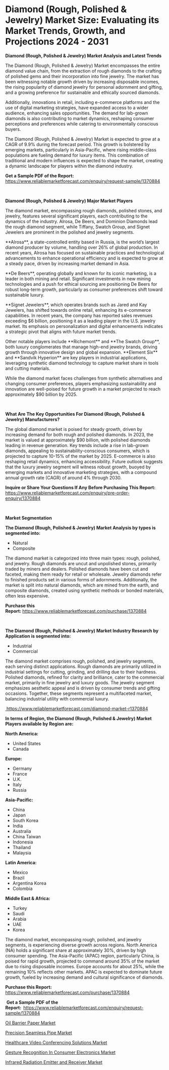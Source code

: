 <p><h1>Diamond (Rough, Polished & Jewelry) Market Size: Evaluating its Market Trends, Growth, and Projections 2024 - 2031</h1></p><p><strong>Diamond (Rough, Polished & Jewelry) Market Analysis and Latest Trends</strong></p>
<p><p>The Diamond (Rough, Polished & Jewelry) Market encompasses the entire diamond value chain, from the extraction of rough diamonds to the crafting of polished gems and their incorporation into fine jewelry. The market has been witnessing notable growth driven by increasing disposable incomes, the rising popularity of diamond jewelry for personal adornment and gifting, and a growing preference for sustainable and ethically sourced diamonds. </p><p>Additionally, innovations in retail, including e-commerce platforms and the use of digital marketing strategies, have expanded access to a wider audience, enhancing sales opportunities. The demand for lab-grown diamonds is also contributing to market dynamics, reshaping consumer perceptions and preferences while catering to environmentally conscious buyers.</p><p>The Diamond (Rough, Polished & Jewelry) Market is expected to grow at a CAGR of 9.9% during the forecast period. This growth is bolstered by emerging markets, particularly in Asia-Pacific, where rising middle-class populations are fueling demand for luxury items. This combination of traditional and modern influences is expected to shape the market, creating a dynamic landscape for players within the diamond industry.</p></p>
<p><strong>Get a Sample PDF of the Report:&nbsp;</strong> <a href="https://www.reliablemarketforecast.com/enquiry/request-sample/1370884?utm_campaign=1875&utm_medium=2&utm_source=Github&utm_content=ia&utm_term=06122024&utm_id=diamond-rough-polished-jewelry">https://www.reliablemarketforecast.com/enquiry/request-sample/1370884</a></p>
<p>&nbsp;</p>
<p><strong>Diamond (Rough, Polished & Jewelry) Major Market Players</strong></p>
<p><p>The diamond market, encompassing rough diamonds, polished stones, and jewelry, features several significant players, each contributing to the dynamics of the industry. Alrosa, De Beers, and Dominion Diamonds lead the rough diamond segment, while Tiffany, Swatch Group, and Signet Jewelers are prominent in the polished and jewelry segments.</p><p>**Alrosa**, a state-controlled entity based in Russia, is the world’s largest diamond producer by volume, handling over 26% of global production. In recent years, Alrosa has focused on sustainable practices and technological advancements to enhance operational efficiency and is expected to grow at a steady pace, driven by increasing market demand in Asia.</p><p>**De Beers**, operating globally and known for its iconic marketing, is a leader in both mining and retail. Significant investments in new mining technologies and a push for ethical sourcing are positioning De Beers for robust long-term growth, particularly as consumer preferences shift toward sustainable luxury.</p><p>**Signet Jewelers**, which operates brands such as Jared and Kay Jewelers, has shifted towards online retail, enhancing its e-commerce capabilities. In recent years, the company has reported sales revenues exceeding $6 billion, positioning it as a leading player in the U.S. jewelry market. Its emphasis on personalization and digital enhancements indicates a strategic pivot that aligns with future market trends.</p><p>Other notable players include **Richemont** and **The Swatch Group**, both luxury conglomerates that manage high-end jewelry brands, driving growth through innovative design and global expansion. **Element Six** and **Sandvik Hyperion** are key players in industrial applications, leveraging synthetic diamond technology to capture market share in tools and cutting materials.</p><p>While the diamond market faces challenges from synthetic alternatives and changing consumer preferences, players emphasizing sustainability and innovation are well-poised for future growth in a market projected to reach approximately $90 billion by 2025.</p></p>
<p>&nbsp;</p>
<p><strong>What Are The Key Opportunities For Diamond (Rough, Polished & Jewelry) Manufacturers?</strong></p>
<p><p>The global diamond market is poised for steady growth, driven by increasing demand for both rough and polished diamonds. In 2023, the market is valued at approximately $90 billion, with polished diamonds leading in revenue generation. Key trends include a rise in lab-grown diamonds, appealing to sustainability-conscious consumers, which is projected to capture 10-15% of the market by 2025. E-commerce is also reshaping retail dynamics, enhancing accessibility. Future outlook suggests that the luxury jewelry segment will witness robust growth, buoyed by emerging markets and innovative marketing strategies, with a compound annual growth rate (CAGR) of around 4% through 2030.</p></p>
<p><strong>Inquire or Share Your Questions If Any Before Purchasing This Report:</strong> <a href="https://www.reliablemarketforecast.com/enquiry/pre-order-enquiry/1370884?utm_campaign=1875&utm_medium=2&utm_source=Github&utm_content=ia&utm_term=06122024&utm_id=diamond-rough-polished-jewelry">https://www.reliablemarketforecast.com/enquiry/pre-order-enquiry/1370884</a></p>
<p>&nbsp;</p>
<p><strong>Market Segmentation</strong></p>
<p><strong>The Diamond (Rough, Polished & Jewelry) Market Analysis by types is segmented into:</strong></p>
<p><ul><li>Natural</li><li>Composite</li></ul></p>
<p><p>The diamond market is categorized into three main types: rough, polished, and jewelry. Rough diamonds are uncut and unpolished stones, primarily traded by miners and dealers. Polished diamonds have been cut and faceted, making them ready for retail or wholesale. Jewelry diamonds refer to finished products set in various forms of adornments. Additionally, the market is split into natural diamonds, which are mined from the earth, and composite diamonds, created using synthetic methods or bonded materials, often less expensive.</p></p>
<p><strong>Purchase this Report:&nbsp;</strong><a href="https://www.reliablemarketforecast.com/purchase/1370884?utm_campaign=1875&utm_medium=2&utm_source=Github&utm_content=ia&utm_term=06122024&utm_id=diamond-rough-polished-jewelry">https://www.reliablemarketforecast.com/purchase/1370884</a></p>
<p>&nbsp;</p>
<p><strong>The Diamond (Rough, Polished & Jewelry) Market Industry Research by Application is segmented into:</strong></p>
<p><ul><li>Industrial</li><li>Commercial</li></ul></p>
<p><p>The diamond market comprises rough, polished, and jewelry segments, each serving distinct applications. Rough diamonds are primarily utilized in industrial settings for cutting, grinding, and drilling due to their hardness. Polished diamonds, refined for clarity and brilliance, cater to the commercial market, primarily in fine jewelry and luxury goods. The jewelry segment emphasizes aesthetic appeal and is driven by consumer trends and gifting occasions. Together, these segments represent a multifaceted market, balancing industrial utility with commercial luxury.</p></p>
<p><a href="https://www.reliablemarketforecast.com/diamond-market-r1370884?utm_campaign=1875&utm_medium=2&utm_source=Github&utm_content=ia&utm_term=06122024&utm_id=diamond-rough-polished-jewelry">&nbsp;https://www.reliablemarketforecast.com/diamond-market-r1370884</a></p>
<p><strong>In terms of Region, the Diamond (Rough, Polished & Jewelry) Market Players available by Region are:</strong></p>
<p>
    <p> <strong> North America: </strong>
        <ul>
            <li>United States</li>
            <li>Canada</li>
        </ul>
        </p> 
    <p> <strong> Europe: </strong>
        <ul>
            <li>Germany</li>
            <li>France</li>
            <li>U.K.</li>
            <li>Italy</li>
            <li>Russia</li>
        </ul>
        </p> 
    <p> <strong> Asia-Pacific: </strong>
        <ul>
            <li>China</li>
            <li>Japan</li>
            <li>South Korea</li>
            <li>India</li>
            <li>Australia</li>
            <li>China Taiwan</li>
            <li>Indonesia</li>
            <li>Thailand</li>
            <li>Malaysia</li>
        </ul>
        </p> 
    <p> <strong> Latin America: </strong>
        <ul>
            <li>Mexico</li>
            <li>Brazil</li>
            <li>Argentina Korea</li>
            <li>Colombia</li>
        </ul>
        </p> 
    <p> <strong> Middle East & Africa: </strong>
        <ul>
            <li>Turkey</li>
            <li>Saudi</li>
            <li>Arabia</li>
            <li>UAE</li>
            <li>Korea</li>
        </ul>
    </p>
    </p>
<p><p>The diamond market, encompassing rough, polished, and jewelry segments, is experiencing diverse growth across regions. North America (NA) holds a significant share at approximately 30%, driven by high consumer spending. The Asia-Pacific (APAC) region, particularly China, is poised for rapid growth, projected to command around 35% of the market due to rising disposable incomes. Europe accounts for about 25%, while the remaining 10% reflects other markets. APAC is expected to dominate future growth, fueled by increasing demand and cultural significance of diamonds.</p></p>
<p><strong>Purchase this Report: </strong><a href="https://www.reliablemarketforecast.com/purchase/1370884?utm_campaign=1875&utm_medium=2&utm_source=Github&utm_content=ia&utm_term=06122024&utm_id=diamond-rough-polished-jewelry">https://www.reliablemarketforecast.com/purchase/1370884</a></p>
<p>&nbsp;<strong>Get a Sample PDF of the Report:&nbsp;&nbsp;</strong><a href="https://www.reliablemarketforecast.com/enquiry/request-sample/1370884?utm_campaign=1875&utm_medium=2&utm_source=Github&utm_content=ia&utm_term=06122024&utm_id=diamond-rough-polished-jewelry">https://www.reliablemarketforecast.com/enquiry/request-sample/1370884</a></p>
<p><strong></strong></p>
<p><p><a href="https://issuu.com/reportprime-2/docs/oil-barrier-paper-market-size-2030.pptx?utm_campaign=1875&utm_medium=2&utm_source=Github&utm_content=ia&utm_term=06122024&utm_id=diamond-rough-polished-jewelry">Oil Barrier Paper Market</a></p><p><a href="https://issuu.com/reportprime-2/docs/precision-seamless-pipe-market-size-2030.pptx?utm_campaign=1875&utm_medium=2&utm_source=Github&utm_content=ia&utm_term=06122024&utm_id=diamond-rough-polished-jewelry">Precision Seamless Pipe Market</a></p><p><a href="https://www.linkedin.com/pulse/the-hashub-gdiff?utm_campaign=1875&utm_medium=2&utm_source=Github&utm_content=ia&utm_term=06122024&utm_id=diamond-rough-polished-jewelry">Healthcare Video Conferencing Solutions Market</a></p><p><a href="https://www.linkedin.com/pulse/the-hashub-gdiff?utm_campaign=1875&utm_medium=2&utm_source=Github&utm_content=ia&utm_term=06122024&utm_id=diamond-rough-polished-jewelry">Gesture Recognition In Consumer Electronics Market</a></p><p><a href="https://www.linkedin.com/pulse/the-hashub-gdiff?utm_campaign=1875&utm_medium=2&utm_source=Github&utm_content=ia&utm_term=06122024&utm_id=diamond-rough-polished-jewelry">Infrared Radiation Emitter and Receiver Market</a></p></p>